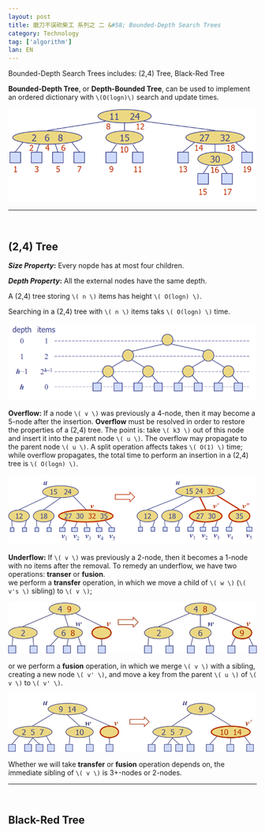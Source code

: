 ```yaml
---
layout: post
title: 磨刀不误砍柴工 系列之 二 &#58; Bounded-Depth Search Trees
category: Technology
tag: ['algorithm']
lan: EN
---
```


Bounded-Depth Search Trees includes: (2,4) Tree, Black-Red Tree

<!--preview-->

__Bounded-Depth Tree__, or __Depth-Bounded Tree__, can be used to implement an ordered dictionary with `\(O(logn)\)` search and update times.

![](/images/algorithm/multi-way_inorder_traversal.png)

---
<br/>

## (2,4) Tree

__<i>Size Property</i>:__ Every nopde has at most four children.

__<i>Depth Property</i>:__ All the external nodes have the same depth.

A (2,4) tree storing `\( n \)` items has height `\( O(logn) \)`.

Searching in a (2,4) tree with `\( n \)` items taks `\( O(logn) \)` time.

![](/images/algorithm/2-4_tree_search.png)

__Overflow:__ If a node `\( v \)` was previously a 4-node, then it may become a 5-node after the insertion. __Overflow__ must be resolved in order to restore the properties of a (2,4) tree. The point is: take `\( k3 \)` out of this node and insert it into the parent node `\( u \)`. The overflow may propagate to the parent node `\( u \)`. A split operation affects takes `\( O(1) \)` time; while overflow propagates, the total time to perform an insertion in a (2,4) tree is `\( O(logn) \)`.

![](/images/algorithm/2-4_tree_overflow.png)

__Underflow:__ If `\( v \)` was previously a 2-node, then it becomes a 1-node with no items after the removal. 
To remedy an underflow, we have two operations: __transer__ or __fusion__.<br/>
we perform a __transfer__ operation, in which we move a child of `\( w \)` (`\( v's \)` sibling) to `\( v \)`; <br/>

![](/images/algorithm/2-4_tree_transfer.jpg)

or we perform a __fusion__ operation, in which we merge `\( v \)` with a sibling, creating a new node `\( v' \)`, and move a key from the parent `\( u \)` of `\( v \)` to `\( v' \)`. <br/>

![](/images/algorithm/2-4_tree_fusion.jpg)

Whether we will take __transfer__ or __fusion__ operation depends on, the immediate sibling of `\( v \)` is 3+-nodes or 2-nodes.

---
<br/>

## Black-Red Tree